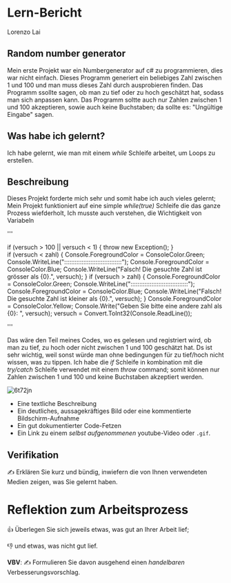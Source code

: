 # Lern-Bericht
Lorenzo Lai

## Random number generator

Mein erste Projekt war ein Numbergenerator auf c# zu programmieren, dies war nicht einfach. Dieses Programm generiert ein beliebiges Zahl zwischen 1 und 100 und man muss dieses Zahl durch ausprobieren finden. Das Programm ssollte sagen, ob man zu tief oder zu hoch geschätzt hat, sodass man sich anpassen kann. Das Programm soltte auch nur Zahlen zwischen 1 und 100 akzeptieren, sowie auch keine Buchstaben; da sollte es: "Ungültige Eingabe" sagen.

## Was habe ich gelernt?

Ich habe gelernt, wie man mit einem *while* Schleife arbeitet, um Loops zu erstellen.

## Beschreibung

Dieses Projekt forderte mich sehr und somit habe ich auch vieles gelernt; Mein Projekt funktioniert auf eine simple *while(true)* Schleife die das ganze Prozess wiefderholt, Ich musste auch verstehen, die Wichtigkeit von Variabeln

'''

if (versuch > 100 || versuch < 1)
                        {
                            throw new Exception();
                        }                      
                        if (versuch < zahl)
                        {
                            Console.ForegroundColor = ConsoleColor.Green;
                            Console.WriteLine(":::::::::::::::::::::::::::::::::");
                            Console.ForegroundColor = ConsoleColor.Blue;
                            Console.WriteLine("Falsch! Die gesuchte Zahl ist grösser als {0}.", versuch);
                        }
                        if (versuch > zahl)
                        {
                            Console.ForegroundColor = ConsoleColor.Green;
                            Console.WriteLine(":::::::::::::::::::::::::::::::::");
                            Console.ForegroundColor = ConsoleColor.Blue;
                            Console.WriteLine("Falsch! Die gesuchte Zahl ist kleiner als {0}.", versuch);
                        }
                        Console.ForegroundColor = ConsoleColor.Yellow;
                        Console.Write("Geben Sie bitte eine andere zahl als {0}: ", versuch);
                        versuch = Convert.ToInt32(Console.ReadLine());

'''

Das wäre den Teil meines Codes, wo es gelesen und registriert wird, ob man zu tief, zu hoch oder nicht zwischen 1 und 100 geschätzt hat. Ds ist sehr wichtig, weil sonst würde man ohne bedingungen für zu tief/hoch nicht wissen, was zu tippen. Ich habe die *if* Schleife in kombination mit die *try/catch* Schleife verwendet mit einem *throw* command; somit können nur Zahlen zwischen 1 und 100 und keine Buchstaben akzeptiert werden.



![6t72jn](https://user-images.githubusercontent.com/110893594/189840107-bd637929-d7ee-496e-ae18-66e1f69f5c5c.gif)

* Eine textliche Beschreibung
* Ein deutliches, aussagekräftiges Bild oder eine kommentierte Bildschirm-Aufnahme
* Ein gut dokumentierter Code-Fetzen
* Ein Link zu einem *selbst aufgenommenen* youtube-Video oder `.gif`.

## Verifikation

✍️ Erklären Sie kurz und bündig, inwiefern die von Ihnen verwendeten Medien zeigen, was Sie gelernt haben.

# Reflektion zum Arbeitsprozess

👍 Überlegen Sie sich jeweils etwas, was gut an Ihrer Arbeit lief; 

👎 und etwas, was nicht gut lief.

**VBV**: ✍️ Formulieren Sie davon ausgehend einen *handelbaren* Verbesserungsvorschlag.
